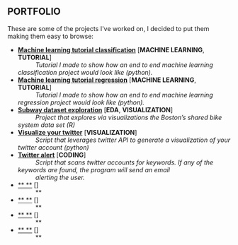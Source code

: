 ## PORTFOLIO	

These are some of the projects I've worked on, I decided to put them making them easy to browse:

* [**Machine learning tutorial classification**](https://github.com/nachocarracedo/portfolio/blob/master/ML_tutorial_python_classification/classification_tutorial.ipynb) [**MACHINE LEARNING**, **TUTORIAL**]<br>
&nbsp;&nbsp;&nbsp;&nbsp;&nbsp;&nbsp;&nbsp;&nbsp;&nbsp;&nbsp;*Tutorial I made to show how an end to end machine learning classification project would look like (python).*
* [**Machine learning tutorial regression**](https://github.com/nachocarracedo/portfolio/blob/master/ML_tutorial_python_regression/regression_tutorial.ipynb) [**MACHINE LEARNING**, **TUTORIAL**]<br>
&nbsp;&nbsp;&nbsp;&nbsp;&nbsp;&nbsp;&nbsp;&nbsp;&nbsp;&nbsp;*Tutorial I made to show how an end to end machine learning regression project would look like (python).*
* [**Subway dataset exploration**](https://github.com/nachocarracedo/portfolio/blob/master/Hubway/Hubway.md) [**EDA**, **VISUALIZATION**]<br>
&nbsp;&nbsp;&nbsp;&nbsp;&nbsp;&nbsp;&nbsp;&nbsp;&nbsp;&nbsp;*Project that explores via visualizations the Boston’s shared bike system data set (R)*
* [**Visualize your twitter**]() [**VISUALIZATION**]<br>
&nbsp;&nbsp;&nbsp;&nbsp;&nbsp;&nbsp;&nbsp;&nbsp;&nbsp;&nbsp;*Script that leverages twitter API to generate a visualization of your twitter account (python)*
* [**Twitter alert**]() [**CODING**]<br>
&nbsp;&nbsp;&nbsp;&nbsp;&nbsp;&nbsp;&nbsp;&nbsp;&nbsp;&nbsp;*Script that scans twitter accounts for keywords. If any of the keywords are found, the program will send an email*<br>
&nbsp;&nbsp;&nbsp;&nbsp;&nbsp;&nbsp;&nbsp;&nbsp;&nbsp;&nbsp;*alerting the user.*
* [** **]() []<br>
&nbsp;&nbsp;&nbsp;&nbsp;&nbsp;&nbsp;&nbsp;&nbsp;&nbsp;&nbsp;**
* [** **]() []<br>
&nbsp;&nbsp;&nbsp;&nbsp;&nbsp;&nbsp;&nbsp;&nbsp;&nbsp;&nbsp;**
* [** **]() []<br>
&nbsp;&nbsp;&nbsp;&nbsp;&nbsp;&nbsp;&nbsp;&nbsp;&nbsp;&nbsp;**
* [** **]() []<br>
&nbsp;&nbsp;&nbsp;&nbsp;&nbsp;&nbsp;&nbsp;&nbsp;&nbsp;&nbsp;**